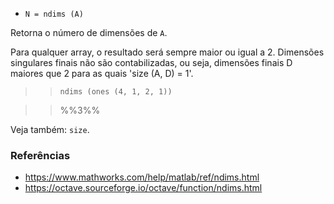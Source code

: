 * `N = ndims (A)`

Retorna o número de dimensões de `A`.

Para qualquer array, o resultado será sempre maior ou igual a 2.
Dimensões singulares finais não são contabilizadas, ou seja, dimensões finais
D maiores que 2 para as quais 'size (A, D) = 1'.

>> `ndims (ones (4, 1, 2, 1))`

>> %%3%%

Veja também: `size`.

### Referências

* https://www.mathworks.com/help/matlab/ref/ndims.html
* https://octave.sourceforge.io/octave/function/ndims.html
